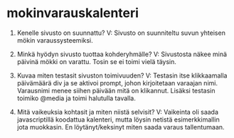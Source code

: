 # mokinvarauskalenteri

1. Kenelle sivusto on suunnattu?
V: Sivusto on suunniteltu suvun yhteisen mökin varaussysteemiksi.

2. Minkä hyödyn sivusto tuottaa kohderyhmälle?
V: Sivustosta näkee minä päivinä mökki on varattu. Tosin se ei toimi vielä täysin.

3. Kuvaa miten testasit sivuston toimivuuden?
V: Testasin itse klikkaamalla päivämäärä div ja se aktivoi prompt, johon kirjoitetaan varaajan nimi. Varausnimi menee siihen päivään mitä on klikannut. Lisäksi testasin toimiko
@media ja toimi halutulla tavalla.

4. Mitä vaikeuksia kohtasit ja miten niistä selvisit?
V: Vaikeinta oli saada javascriptillä koodattua kalenteri, mutta löysin netistä esimerkkimallin jota muokkasin. En löytänyt/keksinyt miten saada varaus tallentumaan.
